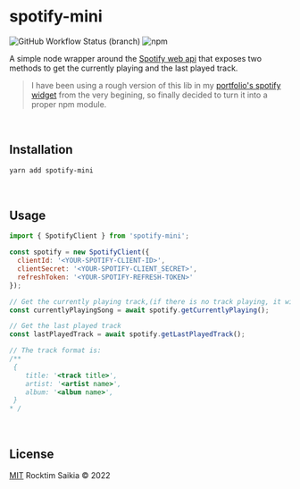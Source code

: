 # spotify-mini
![GitHub Workflow Status (branch)](https://img.shields.io/github/workflow/status/rocktimsaikia/spotify-mini/tests/main?style=flat-square&logo=github&color=success)
![npm](https://img.shields.io/npm/v/spotify-mini?style=flat-square&color=success&logo=npm)

A simple node wrapper around the [Spotify web api](https://developer.spotify.com/documentation/web-api/) that exposes two methods to get the currently playing and the last played track.<br/>

> I have been using a rough version of this lib in my [portfolio's spotify widget](https://rocktimcodes.site) from the very begining, so finally decided to turn it into a proper npm module.

<br/>

## Installation

```bash
yarn add spotify-mini
```

<br/>

## Usage

```javascript
import { SpotifyClient } from 'spotify-mini';

const spotify = new SpotifyClient({
  clientId: '<YOUR-SPOTIFY-CLIENT-ID>',
  clientSecret: '<YOUR-SPOTIFY-CLIENT_SECRET>',
  refreshToken: '<YOUR-SPOTIFY-REFRESH-TOKEN>'
});

// Get the currently playing track,(if there is no track playing, it will return null)
const currentlyPlayingSong = await spotify.getCurrentlyPlaying();

// Get the last played track
const lastPlayedTrack = await spotify.getLastPlayedTrack();

// The track format is:
/**
 {
    title: '<track title>',
    artist: '<artist name>',
    album: '<album name>',
 }
* /
```

<br/>

## License

[MIT](https://choosealicense.com/licenses/mit/) Rocktim Saikia &copy; 2022
